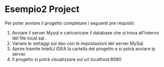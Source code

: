 # Esempio2 Project 
Per poter avviare il progetto completare i seguenti pre requisiti:
1. Avviare il server Mysql e caricaricare il database che si trova all'interno del file local.sql .
2. Variare le settaggi sul dao con le impostazioni del server MySql.
2. Aprire tramite IntelliJ IDEA la cartella del progetto e si potrà avviare ip server.
3. Il progetto si potrà visualizzare sul url localhost:8080
